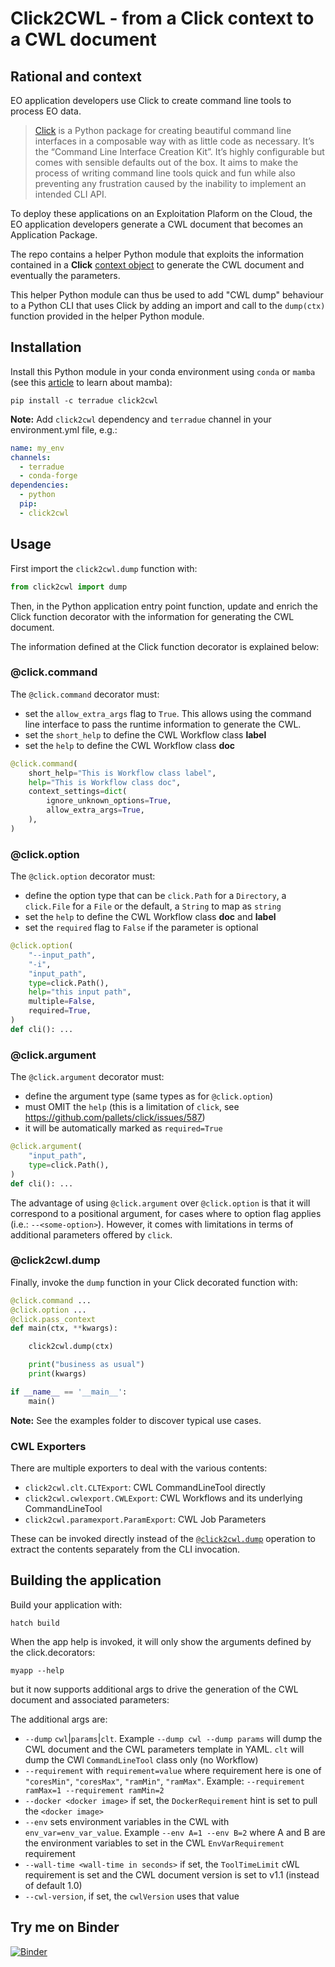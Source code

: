 # Click2CWL - from a Click context to a CWL document

## Rational and context

EO application developers use Click to create command line tools to process EO data.

> [Click](https://click.palletsprojects.com/) is a Python package for creating beautiful command line interfaces in a composable way with as little code as necessary. It’s the “Command Line Interface Creation Kit”. It’s highly configurable but comes with sensible defaults out of the box.
> It aims to make the process of writing command line tools quick and fun while also preventing any frustration caused by the inability to implement an intended CLI API.

To deploy these applications on an Exploitation Plaform on the Cloud, the EO application developers generate a CWL document that becomes an Application Package.

The repo contains a helper Python module that exploits the information contained in a **Click** [context object](https://click.palletsprojects.com/en/7.x/api/?highlight=context#click.Context) to generate the CWL document and eventually the parameters.

This helper Python module can thus be used to add "CWL dump" behaviour to a Python CLI that uses Click by adding an import and call to the `dump(ctx)` function provided in the helper Python module. 

## Installation

Install this Python module in your conda environment using `conda` or `mamba` (see this [article](https://wolfv.medium.com/mamba-development-news-29e32aaa8d6c) to learn about mamba):

```console
pip install -c terradue click2cwl
```

**Note:** Add `click2cwl` dependency and `terradue` channel in your environment.yml file, e.g.:

```yaml
name: my_env
channels:
  - terradue
  - conda-forge
dependencies:
  - python
  pip:
  - click2cwl
```

## Usage

First import the `click2cwl.dump` function with:

```python
from click2cwl import dump
```

Then, in the Python application entry point function, update and enrich the Click function decorator with the information for generating the CWL document.

The information defined at the Click function decorator is explained below:

### @click.command

The `@click.command` decorator must:

- set the `allow_extra_args` flag to `True`. This allows using the command line interface to pass the runtime information to generate the CWL.
- set the `short_help` to define the CWL Workflow class **label**
- set the `help` to define the CWL Workflow class **doc**

```python
@click.command(
    short_help="This is Workflow class label",
    help="This is Workflow class doc",
    context_settings=dict(
        ignore_unknown_options=True,
        allow_extra_args=True,
    ),
)
```

### @click.option

The `@click.option` decorator must:

- define the option type that can be `click.Path` for a `Directory`, a `click.File` for a `File` or the default, a `String` to map as `string`
- set the `help` to define the CWL Workflow class **doc** and **label**
- set the `required` flag to `False` if the parameter is optional

```python
@click.option(
    "--input_path",
    "-i",
    "input_path",
    type=click.Path(),
    help="this input path",
    multiple=False,
    required=True,
)
def cli(): ...
```

### @click.argument

The `@click.argument` decorator must:

- define the argument type (same types as for `@click.option`)
- must OMIT the `help` (this is a limitation of `click`, see https://github.com/pallets/click/issues/587)
- it will be automatically marked as `required=True`

```python
@click.argument(
    "input_path",
    type=click.Path(),
)
def cli(): ...
```

The advantage of using `@click.argument` over `@click.option` is that it will correspond to a positional argument,
for cases where to option flag applies (i.e.: ``--<some-option>``). However, it comes with limitations in terms of
additional parameters offered by `click`.

### @click2cwl.dump

Finally, invoke the `dump` function in your Click decorated function with:

```python
@click.command ...
@click.option ...
@click.pass_context
def main(ctx, **kwargs):

    click2cwl.dump(ctx)

    print("business as usual")
    print(kwargs)

if __name__ == '__main__':
    main()
```

**Note:** See the examples folder to discover typical use cases.


### CWL Exporters

There are multiple exporters to deal with the various contents:

- `click2cwl.clt.CLTExport`: CWL CommandLineTool directly
- `click2cwl.cwlexport.CWLExport`: CWL Workflows and its underlying CommandLineTool
- `click2cwl.paramexport.ParamExport`: CWL Job Parameters

These can be invoked directly instead of the [`@click2cwl.dump`](#click2cwldump) 
operation to extract the contents separately from the CLI invocation.


## Building the application

Build your application with:

```console
hatch build
```

When the app help is invoked, it will only show the arguments defined by the click.decorators:  

```console
myapp --help
```

but it now supports additional args to drive the generation of the CWL document and associated parameters:

The additional args are:

- `--dump` `cwl`|`params`|`clt`. Example `--dump cwl --dump params` will dump the CWL document and the CWL parameters template in YAML. `clt` will dump the CWl `CommandLineTool` class only (no Workflow)
- `--requirement` with `requirement=value` where requirement here is one of `"coresMin"`, `"coresMax"`, `"ramMin"`, `"ramMax"`. Example: 
 `--requirement ramMax=1 --requirement ramMin=2`
 - `--docker <docker image>` if set, the `DockerRequirement` hint is set to pull the `<docker image>`
 - `--env` sets environment variables in the CWL with `env_var=env_var_value`. Example `--env A=1 --env B=2` where A and B are the environment variables to set in the CWL `EnvVarRequirement` requirement
 - `--wall-time <wall-time in seconds>` if set, the `ToolTimeLimit` cWL requirement is set and the CWL document version is set to v1.1 (instead of default 1.0)
 - `--cwl-version`, if set, the `cwlVersion` uses that value

## Try me on Binder

[![Binder](https://mybinder.org/badge_logo.svg)](https://mybinder.org/v2/gh/Terradue/click2cwl/develop)
